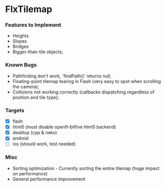 FlxTilemap
==========

### Features to Implement

 * Heights
 * Slopes
 * Bridges
 * Bigger-than-tile objects;

### Known Bugs

 * Pathfinding don't work, 'findPath()' returns null;
 * Floating-point tilemap tearing in Flash (very easy to spot when scrolling the camera);
 * Collisions not working correctly (callbacks dispatching regardless of position and tile type);

### Targets

 * [x] flash
 * [x] html5 (must disable openfl-bitfive html5 backend)
 * [x] desktop (cpp & neko)
 * [x] android
 * [ ] ios (should work, test needed)

### Misc

 * Sorting optimization - Currently sorting the entire tilemap (huge impact on performance)
 * General performance improvement